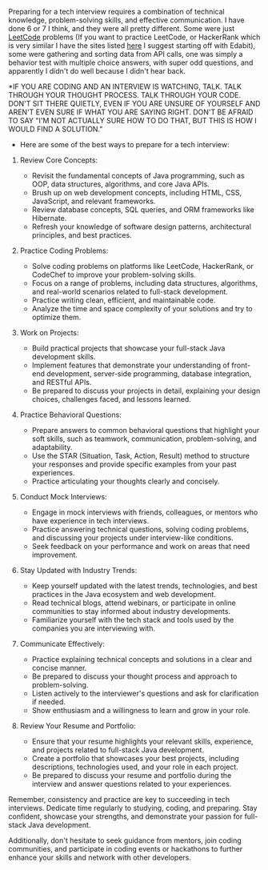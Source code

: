 Preparing for a tech interview requires a combination of technical knowledge, problem-solving skills, and effective communication. I have done 6 or 7 I think, and they were all pretty different. Some were just [LeetCode](https://leetcode.com/) problems (If you want to practice LeetCode, or HackerRank which is very similar I have the sites listed [here](../item/CODE_PRACTICE_PROBLEMS_SITE.md) I suggest starting off with Edabit), some were gathering and sorting data from API calls, one was simply a behavior test with multiple choice answers, with super odd questions, and apparently I didn't do well because I didn't hear back.  

*IF YOU ARE CODING AND AN INTERVIEW IS WATCHING, TALK. TALK THROUGH YOUR THOUGHT PROCESS. TALK THROUGH YOUR CODE. DON'T SIT THERE QUIETLY, EVEN IF YOU ARE UNSURE OF YOURSELF AND AREN'T EVEN SURE IF WHAT YOU ARE SAYING RIGHT. DON'T BE AFRAID TO SAY "I'M NOT ACTUALLY SURE HOW TO DO THAT, BUT THIS IS HOW I WOULD FIND A SOLUTION."

- Here are some of the best ways to prepare for a tech interview:

1. Review Core Concepts:

   - Revisit the fundamental concepts of Java programming, such as OOP, data structures, algorithms, and core Java APIs.
   - Brush up on web development concepts, including HTML, CSS, JavaScript, and relevant frameworks.
   - Review database concepts, SQL queries, and ORM frameworks like Hibernate.
   - Refresh your knowledge of software design patterns, architectural principles, and best practices.

2. Practice Coding Problems:

   - Solve coding problems on platforms like LeetCode, HackerRank, or CodeChef to improve your problem-solving skills.
   - Focus on a range of problems, including data structures, algorithms, and real-world scenarios related to full-stack development.
   - Practice writing clean, efficient, and maintainable code.
   - Analyze the time and space complexity of your solutions and try to optimize them.

3. Work on Projects:

   - Build practical projects that showcase your full-stack Java development skills.
   - Implement features that demonstrate your understanding of front-end development, server-side programming, database integration, and RESTful APIs.
   - Be prepared to discuss your projects in detail, explaining your design choices, challenges faced, and lessons learned.

4. Practice Behavioral Questions:

   - Prepare answers to common behavioral questions that highlight your soft skills, such as teamwork, communication, problem-solving, and adaptability.
   - Use the STAR (Situation, Task, Action, Result) method to structure your responses and provide specific examples from your past experiences.
   - Practice articulating your thoughts clearly and concisely.

5. Conduct Mock Interviews:

   - Engage in mock interviews with friends, colleagues, or mentors who have experience in tech interviews.
   - Practice answering technical questions, solving coding problems, and discussing your projects under interview-like conditions.
   - Seek feedback on your performance and work on areas that need improvement.

6. Stay Updated with Industry Trends:

   - Keep yourself updated with the latest trends, technologies, and best practices in the Java ecosystem and web development.
   - Read technical blogs, attend webinars, or participate in online communities to stay informed about industry developments.
   - Familiarize yourself with the tech stack and tools used by the companies you are interviewing with.

7. Communicate Effectively:

   - Practice explaining technical concepts and solutions in a clear and concise manner.
   - Be prepared to discuss your thought process and approach to problem-solving.
   - Listen actively to the interviewer's questions and ask for clarification if needed.
   - Show enthusiasm and a willingness to learn and grow in your role.

8. Review Your Resume and Portfolio:

   - Ensure that your resume highlights your relevant skills, experience, and projects related to full-stack Java development.
   - Create a portfolio that showcases your best projects, including descriptions, technologies used, and your role in each project.
   - Be prepared to discuss your resume and portfolio during the interview and answer questions related to your experiences.

Remember, consistency and practice are key to succeeding in tech interviews. Dedicate time regularly to studying, coding, and preparing. Stay confident, showcase your strengths, and demonstrate your passion for full-stack Java development.

Additionally, don't hesitate to seek guidance from mentors, join coding communities, and participate in coding events or hackathons to further enhance your skills and network with other developers.

